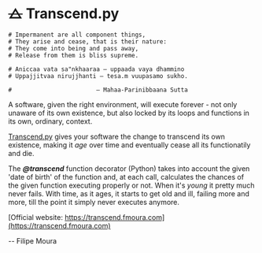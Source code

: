# <del>&#9651;</del> Transcend.py

    # Impermanent are all component things,
    # They arise and cease, that is their nature:
    # They come into being and pass away,
    # Release from them is bliss supreme.
    
    # Aniccaa vata sa"nkhaaraa — uppaada vaya dhammino
    # Uppajjitvaa nirujjhanti — tesa.m vuupasamo sukho.
    
    #                        — Mahaa-Parinibbaana Sutta


A software, given the right environment, will execute forever - not only unaware of its own existence, but also locked by its loops and functions in its own, ordinary, context.


[Transcend.py](https://github.com/vapordecachoeira/transcend.git) gives your software the change to transcend its own existence, making it _age_ over time and eventually cease all its functionatily and die.


The _**@transcend**_ function decorator (Python) takes into account the given 'date of birth' of the function and, at each call, calculates the chances of the given function executing properly or not. When it's _young_ it pretty much never fails. With time, as it ages, it starts to get old and ill, failing more and more, till the point it simply never executes anymore.


[Official website: https://transcend.fmoura.com](https://transcend.fmoura.com) 

-- Filipe Moura
